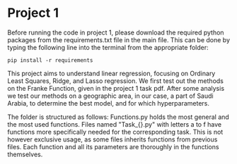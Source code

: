 <h1>Project 1</h1>

Before running the code in project 1, please download the required
python packages from the requirements.txt file in the main file.
This can be done by typing the following line into the terminal
from the appropriate folder:

```
pip install -r requirements
```

This project aims to understand linear regression, focusing on
Ordinary Least Squares, Ridge, and Lasso regression. We first test out
the methods on the Franke Function, given in the project 1 task pdf.
After some analysis we test our methods on a geographic area, in our case,
a part of Saudi Arabia, to determine the best model, and for which
hyperparameters.

The folder is structured as follows:
Functions.py holds the most general and the most used functions.
Files named "Task_{}.py" with letters a to f have functions
more specifically needed for the corresponding task. This is
not however exclusive usage, as some files inherits functions
from previous files. Each function and all its parameters are thoroughly
in the functions themselves. 
